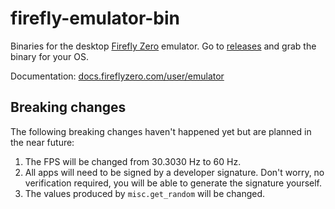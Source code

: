 # firefly-emulator-bin

Binaries for the desktop [Firefly Zero](https://fireflyzero.com/) emulator. Go to [releases](https://github.com/firefly-zero/firefly-emulator-bin/releases) and grab the binary for your OS.

Documentation: [docs.fireflyzero.com/user/emulator](https://docs.fireflyzero.com/user/emulator/)

## Breaking changes

The following breaking changes haven't happened yet but are planned in the near future:

1. The FPS will be changed from 30.3030 Hz to 60 Hz.
1. All apps will need to be signed by a developer signature. Don't worry, no verification required, you will be able to generate the signature yourself.
1. The values produced by `misc.get_random` will be changed.
